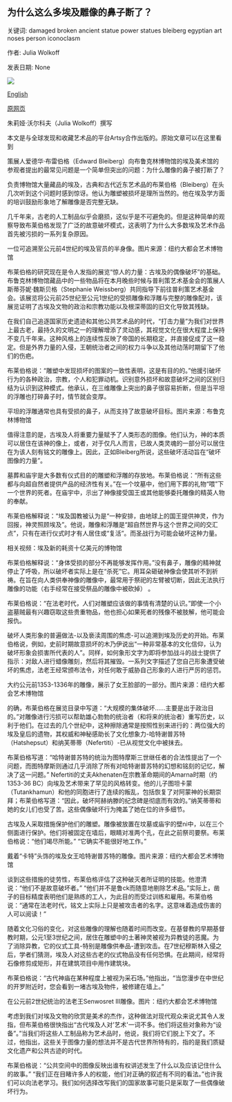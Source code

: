 ## 为什么这么多埃及雕像的鼻子断了？

关键词: damaged broken ancient statue power statues bleiberg egyptian art noses person iconoclasm

作者: Julia Wolkoff

发表日期: None

![](https://cdn.cnn.com/cnnnext/dam/assets/190319131333-egyptian-nose-3-super-tease.jpeg)

[English](Why%20do%20so%20many%20Egyptian%20statues%20have%20broken%20noses%3F.md)

[原网页](https://edition.cnn.com/style/article/egyptian-statues-broken-noses-artsy/index.html)

朱莉娅·沃尔科夫（Julia Wolkoff）撰写

本文是与全球发现和收藏艺术品的平台Artsy合作出版的。原始文章可以在这里看到

策展人爱德华·布雷伯格（Edward Bleiberg）向布鲁克林博物馆的埃及美术馆的参观者提出的最常见问题是一个简单但突出的问题：为什么雕像的鼻子被打断了？

负责博物馆大量藏品的埃及，古典和古代近东艺术品的布莱伯格（Bleiberg）在头几次听到这个问题时感到惊讶。他认为雕塑被损坏是理所当然的。他在埃及学方面的培训鼓励形象地了解雕像是否完整无缺。

几千年来，古老的人工制品似乎会磨损，这似乎是不可避免的。但是这种简单的观察导致布莱伯格发现了广泛的故意破坏模式，这表明了为什么大多数埃及艺术作品首先被污损的一系列复杂原因。

一位可追溯至公元前4世纪的埃及官员的半身像。图片来源：纽约大都会艺术博物馆

布莱伯格的研究现在是令人发指的展览“惊人的力量：古埃及的偶像破坏”的基础。布鲁克林博物馆藏品中的一些物品将在本月晚些时候与普利策艺术基金会的策展人斯蒂芬妮·魏斯贝格（Stephanie Weissberg）共同指导下前往普利策艺术基金会。该展览将公元前25世纪至公元1世纪的受损雕像和浮雕与完整的雕像配对，该展览证明了古埃及文物的政治和宗教功能以及根深蒂固的旧文化导致其残缺。

在我们自己追逐国家历史遗迹和其他公共艺术品的时代，“打击力量”为我们对世界上最古老，最持久的文明之一的理解增添了灵动感，其视觉文化在很大程度上保持不变几千年来。这种风格上的连续性反映了帝国的长期稳定，并直接促成了这一稳定。但是外界力量的入侵，王朝统治者之间的权力斗争以及其他动荡时期留下了他们的伤疤。

布莱伯格说：“雕塑中发现损坏的图案的一致性表明，这是有目的的。”他援引破坏行为的各种政治，宗教，个人和犯罪动机。识别意外损坏和故意破坏之间的区别归结为认识到这种模式。他承认，在三维雕像上突出的鼻子很容易折断，但是当平坦的浮雕也打碎鼻子时，情节就会变厚。

平坦的浮雕通常也具有受损的鼻子，从而支持了故意破坏目标。图片来源：布鲁克林博物馆

值得注意的是，古埃及人将重要力量赋予了人类形态的图像。他们认为，神的本质可以居住在该神的像上，或者，对于仅凡人而言，已故人类灵魂的一部分可以居住在为该人刻有铭文的雕像上。因此，正如Bleiberg所说，这些破坏活动旨在“破坏图像的力量”。

墓葬和庙宇是大多数有仪式目的的雕塑和浮雕的存放地。布莱伯格说：“所有这些都与向超自然者提供产品的经济性有关。”在一个坟墓中，他们用下葬的礼物“喂”下一个世界的死者。在庙宇中，示出了神像接受国王或其他能够委托雕像的精英人物的奉献。

布莱伯格解释说：“埃及国教被认为是“一种安排，由地球上的国王提供神灵，作为回报，神灵照顾埃及”。他说，雕像和浮雕是“超自然世界与这个世界之间的交汇点”，只有在进行仪式时才有人居住或“复活”。而圣战行为可能会破坏这种力量。

相关视频：埃及新的耗资十亿美元的博物馆

布莱伯格解释说：“身体受损的部分不再能够发挥作用。”没有鼻子，雕像的精神就停止了呼吸，所以破坏者实际上是在“杀死”它。用耳朵砸破神像会使其听不到祈祷。在旨在向人类供奉神像的雕像中，最常用于祭祀的左臂被切断，因此无法执行雕像的功能（右手经常在接受祭品的雕像中被砍掉） 。

布莱伯格说：“在法老时代，人们对​​雕塑应该做的事情有清楚的认识。”即使一个小盗墓贼最有兴趣窃取这些贵重物品，他也担心如果死者的残像不被肢解，他可能会报仇。

破坏人类形象的普遍做法-以及亵渎周围的焦虑-可以追溯到埃及历史的开始。布莱伯格说，例如，史前时期故意损坏的木乃伊说出“一种非常基本的文化信仰，认为破坏形象会损害所代表的人”。同样，如何象形文字为即将参加战斗的战士提供了指示：对敌人进行蜡像雕刻，然后将其摧毁。一系列文字描述了您自己形象遭受破坏的焦虑，法老王经常颁布法令，对任何敢于威胁自己形象的人进行严厉的惩罚。

大约公元前1353-1336年的雕像，展示了女王脸部的一部分。图片来源：纽约大都会艺术博物馆

的确，布莱伯格在展览目录中写道：“大规模的集体破坏……主要是出于政治目的。”对雕像进行污损可以帮助雄心勃勃的统治者（和将来的统治者）重写历史，以利于他们。在过去的几个世纪中，这种擦除通常是按照性别来进行的：两位强大的埃及皇后的遗物，其权威和神秘感助长了文化想象力-哈特谢普苏特（Hatshepsut）和纳芙蒂蒂（Nefertiti）-已从视觉文化中被抹去。

布莱伯格写道：“哈特谢普苏特的统治为图特摩斯三世继任者的合法性提出了一个问题，而图特摩斯则通过几乎消除了所有对哈特谢普苏特的幻想和铭刻的记忆，解决了这一问题。” Nefertiti的丈夫Akhenaten在宗教革命期间的Amarna时期（约1353-36 BC）向埃及艺术带来了罕见的风格转变。他的儿子图坦卡蒙（Tutankhamun）和他的同胞进行了连续的叛乱，包括恢复了对阿蒙神的长期崇拜；布莱伯格写道：“因此，破坏阿赫纳滕的纪念碑是彻底而有效的。”纳芙蒂蒂和她的女儿们也受了苦。这些偶像破坏行为掩盖了她在位的许多细节。

古埃及人采取措施保护他们的雕塑。雕像被放置在坟墓或庙宇的壁ni中，以在三个侧面进行保护。他们将被固定在墙后，眼睛对准两个孔，在此之前祭司要祭。布莱伯格说：“他们竭尽所能。” “它确实不能很好地工作。”

戴着“卡特”头饰的埃及女王哈特谢普苏特的雕像。图片来源：纽约大都会艺术博物馆

谈到这些措施的徒劳性，布莱伯格评估了这种破灭者所证明的技能。他澄清说：“他们不是故意破坏者。” “他们并不是鲁ck而随意地剔除艺术品。”实际上，凿子的目标精度表明他们是熟练的工人，为此目的而受过训练和雇用。布莱伯格说：“通常在法老时代，铭文上实际上只是被攻击者的名字。这意味着造成伤害的人可以阅读！”

随着文化习俗的变化，对这些雕像的理解也随着时间而改变。在基督教的早期基督教时期，公元1至3世纪之间，居住在雕塑中的土著神灵被视为异教徒的恶魔。为了消除异教，它的仪式工具-特别是雕像供奉品-遭到攻击。在7世纪穆斯林入侵之后，学者们猜测，埃及人对这些古老的仪式物品没有任何恐惧。在此期间，经常将石像修剪成矩形，并在建筑项目中用作建筑块。

布莱伯格说：“古代神庙在某种程度上被视为采石场。”他指出，“当您漫步在中世纪的开罗附近时，您会看到一堵古埃及物件，被修建在墙上。”

在公元前2世纪统治的法老王Senwosret III雕像。图片：纽约大都会艺术博物馆

考虑到我们对埃及文物的欣赏是美术的杰作，这种做法对现代观众来说尤其令人发指，但布莱伯格很快指出“古代埃及人对'艺术'一词不多。他们将这些对象称为“设备”。”当我们将这些人工制品称为艺术品时，他说，我们将它们脱上下文了。不过，他指出，这些关于图像力量的想法并不是古代世界所特有的，指的是我们质疑文化遗产和公共古迹的时代。

布莱伯格说：“公共空间中的图像反映出谁有权讲述发生了什么以及应该记住什么的故事。” “我们正在目睹许多人的权能，他们对正确的叙述有不同的看法。”也许我们可以向法老学习。我们如何选择改写我们的国家故事可能只是采取了一些偶像破坏行为。